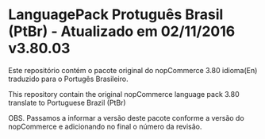 # LanguagePack Protuguês Brasil (PtBr) - Atualizado em 02/11/2016  v3.80.03


Este repositório contém o pacote original do nopCommerce 3.80 idioma(En) traduzido para o Portugês Brasileiro.

This repository contain the original nopCommerce language pack 3.80 translate to Portuguese Brazil (PtBr)

OBS. Passamos a informar a versão deste pacote conforme a versão do nopCommerce e adicionando no final o número da revisão.
